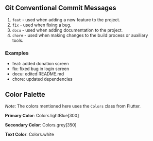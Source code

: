 ## Git Conventional Commit Messages

1. `feat` - used when adding a new feature to the project.
2. `fix` - used when fixing a bug.
3. `docu` - used when adding documentation to the project.
4. `chore` - used when making changes to the build process or auxiliary tools.

### Examples
- feat: added donation screen
- fix: fixed bug in login screen
- docu: edited README.md
- chore: updated dependencies

## Color Palette

*Note*: The colors mentioned here uses the `Colors` class from Flutter.

**Primary Color**: Colors.lightBlue[300]

**Secondary Color**: Colors.grey[350]

**Text Color**: Colors.white
